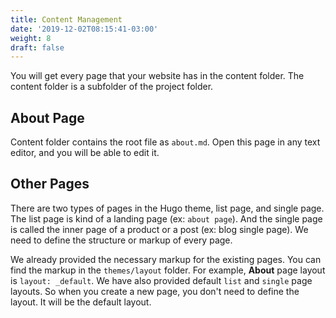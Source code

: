 ```yaml
---
title: Content Management
date: '2019-12-02T08:15:41-03:00'
weight: 8
draft: false
---
```


You will get every page that your website has in the content folder.  The content folder is a subfolder of the project folder.

## About Page

Content folder contains the root file as `about.md`. Open this page in any text editor, and you will be able to edit it.

## Other Pages

There are two types of pages in the Hugo theme, list page, and single page. The list page is kind of a landing page (ex: `about page`). And the single page is called the inner page of a product or a post (ex: blog single page). We need to define the structure or markup of every page.

We already provided the necessary markup for the existing pages. You can find the markup in the `themes/layout` folder. For example, **About** page layout is `layout: _default`. We have also provided default `list` and `single` page layouts. So when you create a new page, you don't need to define the layout. It will be the default layout.
